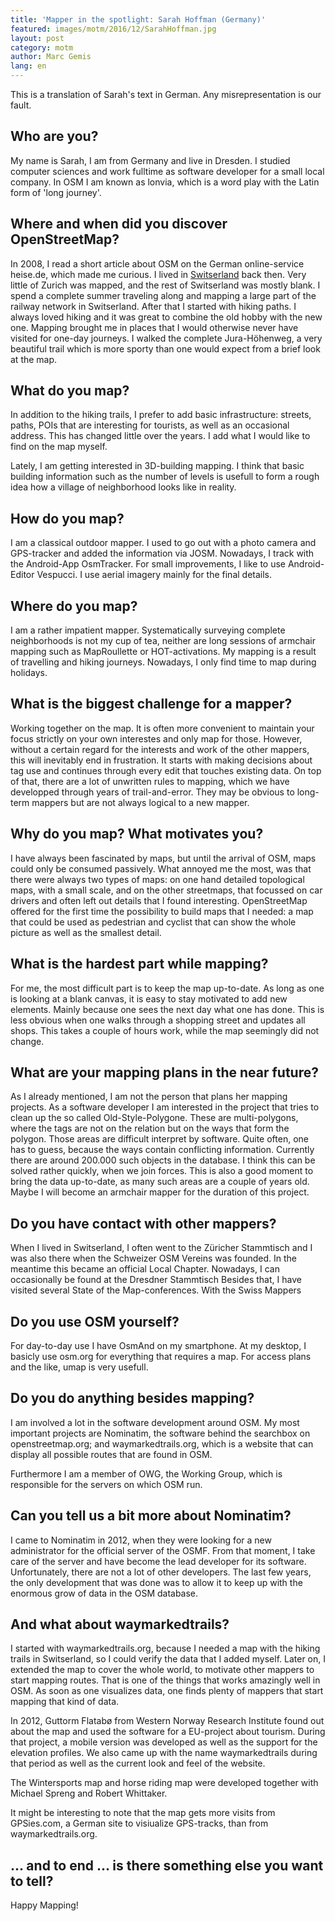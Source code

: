 ```yaml
---
title: 'Mapper in the spotlight: Sarah Hoffman (Germany)'
featured: images/motm/2016/12/SarahHoffman.jpg
layout: post
category: motm
author: Marc Gemis
lang: en
---
```


This is a translation of Sarah's text in German. Any misrepresentation is our fault.

## Who are you?

My name is Sarah, I am from Germany and live in Dresden. I studied computer sciences and work fulltime as software developer for a small local company. In OSM I am known as lonvia, which is a word play with the Latin form of 'long journey'.

## Where and when did you discover OpenStreetMap?

In 2008, I read a short article about OSM on the German online-service heise.de, which made me curious. I lived in [Switserland]((http://www.openstreetmap.org/relation/51701)) back then. Very little of Zurich was mapped, and the rest of Switserland was mostly blank. I spend a complete summer traveling along and mapping a large part of the railway network in Switserland. After that I started with hiking paths. I always loved hiking and it was great to combine the old hobby with the new one. Mapping brought me in places that I would otherwise never have visited for one-day journeys. I walked the complete Jura-Höhenweg, a very beautiful trail which is more sporty than one would expect from a brief look at the map.

## What do you map?

In addition to the hiking trails, I prefer to add basic infrastructure: streets, paths, POIs that are interesting for tourists, as well as an occasional address. This has changed little over the years. I add what I would like to find on the map myself.

Lately, I am getting interested in 3D-building mapping. I think that basic building information such as the number of levels is usefull to form a rough idea how a village of neighborhood looks like in reality.

## How do you map?

I am a classical outdoor mapper. I used to go out with a photo camera and GPS-tracker and added the information via JOSM. Nowadays, I track with the Android-App OsmTracker. For small improvements, I like to use Android-Editor Vespucci. I use aerial imagery mainly for the final details.

## Where do you map?

I am a rather impatient mapper. Systematically surveying complete neighborhoods is not my cup of tea, neither are long sessions of armchair mapping such as MapRoullette or HOT-activations. My mapping is a result of travelling and hiking journeys. Nowadays, I only find time to map during holidays.

## What is the biggest challenge for a mapper?

Working together on the map. It is often more convenient to maintain your focus strictly on your own interestes and only map for those. However, without a certain regard for the interests and work of the other mappers, this will inevitably end in frustration. It starts with making decisions about tag use and continues through every edit that touches existing data. On top of that, there are a lot of unwritten rules to mapping, which we have developped through years of trail-and-error. They may be obvious to long-term mappers but are not always logical to a new mapper.

## Why do you map? What motivates you?

I have always been fascinated by maps, but until the arrival of OSM, maps could only be consumed passively. What annoyed me the most, was that there were always two types of maps: on one hand detailed topological maps, with a small scale, and on the other streetmaps, that focussed on car drivers and often left out details that I found interesting. OpenStreetMap offered for the first time the possibility to build maps that I needed: a map that could be used as pedestrian and cyclist that can show the whole picture as well as the smallest detail.

## What is the hardest part while mapping? 

For me, the most difficult part is to keep the map up-to-date. As long as one is looking at a blank canvas, it is easy to stay motivated to add new elements. Mainly because one sees the next day what one has done. This is less obvious when one walks through a shopping street and updates all shops. This takes a couple of hours work, while the map seemingly did not change.

## What are your mapping plans in the near future?

As I already mentioned, I am not the person that plans her mapping projects. As a software developer I am interested in the project that tries to clean up the so called Old-Style-Polygone. These are multi-polygons, where the tags are not on the relation but on the ways that form the polygon. Those areas are difficult interpret by software. Quite often, one has to guess, because the ways contain conflicting information. Currently there are around 200.000 such objects in the database. I think this can be solved rather quickly, when we join forces. This is also a good moment to bring the data up-to-date, as many such areas are a couple of years old. Maybe I will become an armchair mapper for the duration of this project.

## Do you have contact with other mappers?

When I lived in Switserland, I often went to the Züricher Stammtisch and I was also there when the Schweizer OSM Vereins was founded. In the meantime this became an official Local Chapter. Nowadays, I can occasionally be found at the Dresdner Stammtisch Besides that, I have visited several State of the Map-conferences. With the Swiss Mappers

## Do you use OSM yourself?

For day-to-day use I have OsmAnd on my smartphone. At my desktop, I basicly use osm.org for everything that requires a map. For access plans and the like, umap is very usefull.

## Do you do anything besides mapping?

I am involved a lot in the software development around OSM. My most important projects are Nominatim, the software behind the searchbox on openstreetmap.org; and waymarkedtrails.org, which is a website that can display all possible routes that are found in OSM.

Furthermore I am a member of OWG, the Working Group, which is responsible for the servers on which OSM run.

## Can you tell us a bit more about Nominatim?

I came to Nominatim in 2012, when they were looking for a new administrator for the official server of the OSMF. From that moment, I take care of the server and have become the lead developer for its software. Unfortunately, there are not a lot of other developers. The last few years, the only development that was done was to allow it to keep up with the enormous grow of data in the OSM database.

## And what about waymarkedtrails? 

I started with waymarkedtrails.org, because I needed a map with the hiking trails in Switserland, so I could verify the data that I added myself. Later on, I extended the map to cover the whole world, to motivate other mappers to start mapping routes. That is one of the things that works amazingly well in OSM. As soon as one visualizes data, one finds plenty of mappers that start mapping that kind of data.

In 2012, Guttorm Flatabø from Western Norway Research Institute found out about the map and used the software for a EU-project about tourism. During that project, a mobile version was developed as well as the support for the elevation profiles. We also came up with the name waymarkedtrails during that period as well as the current look and feel of the website.

The Wintersports map and horse riding map were developed together with Michael Spreng and Robert Whittaker.

It might be interesting to note that the map gets more visits from GPSies.com, a German site to visiualize GPS-tracks, than from waymarkedtrails.org.

## ... and to end ... is there something else you want to tell?

Happy Mapping!

